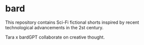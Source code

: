 # bard
This repository contains Sci-Fi fictional shorts inspired by recent technological advancements in the 2st century.

Tara x bardGPT collaborate on creative thought. 
